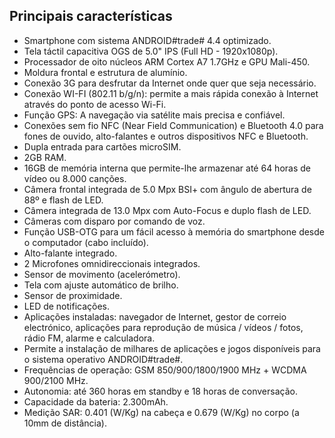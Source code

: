 ## Principais características

* Smartphone com sistema ANDROID#trade# 4.4 optimizado.
* Tela táctil capacitiva OGS de 5.0" IPS (Full HD - 1920x1080p).
* Processador de oito núcleos ARM Cortex A7 1.7GHz e GPU Mali-450.
* Moldura frontal e estrutura de alumínio.
* Conexão 3G para desfrutar da Internet onde quer que seja necessário.
* Conexão WI-FI (802.11 b/g/n): permite a mais rápida conexão à Internet através do ponto de acesso Wi-Fi.
* Função GPS: A navegação via satélite mais precisa e confiável.
* Conexões sem fio NFC (Near Field Communication) e Bluetooth 4.0 para fones de ouvido, alto-falantes e outros dispositivos NFC e Bluetooth.
* Dupla entrada para cartões microSIM.
* 2GB RAM.
* 16GB de memória interna que permite-lhe armazenar até 64 horas de vídeo ou 8.000 canções.
* Câmera frontal integrada de 5.0 Mpx BSI+ com ângulo de abertura de 88º e flash de LED.
* Câmera integrada de 13.0 Mpx com Auto-Focus e duplo flash de LED.
* Câmeras com disparo por comando de voz.
* Função USB-OTG para um fácil acesso à memória do smartphone desde o computador (cabo incluído).
* Alto-falante integrado.
* 2 Microfones omnidireccionais integrados.
* Sensor de movimento (acelerómetro).
* Tela com ajuste automático de brilho.
* Sensor de proximidade.
* LED de notificações.
* Aplicações instaladas: navegador de Internet, gestor de correio electrónico, aplicações para reprodução de música / vídeos / fotos, rádio FM, alarme e calculadora.
* Permite a instalação de milhares de aplicações e jogos disponíveis para o sistema operativo ANDROID#trade#.
* Frequências de operação: GSM 850/900/1800/1900 MHz + WCDMA 900/2100 MHz.
* Autonomia: até 360 horas em standby e 18 horas de conversação.
* Capacidade da bateria: 2.300mAh.
* Medição SAR: 0.401 (W/Kg) na cabeça e 0.679 (W/Kg) no corpo (a 10mm de distância).

